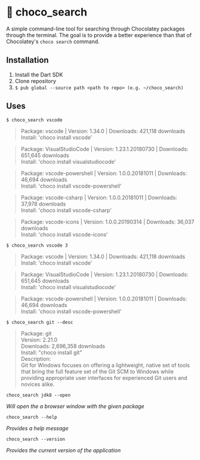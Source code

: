 # 🍫 choco_search
A simple command-line tool for searching through Chocolatey packages through the terminal. The goal is to provide a better experience than that of Chocolatey's `choco search` command.

## Installation
1) Install the Dart SDK
2) Clone repository
3) `$ pub global --source path <path to repo> (e.g. ~/choco_search)`

## Uses
`$ choco_search vscode`


>Package: vscode | Version: 1.34.0 | Downloads: 421,118 downloads  
Install: 'choco install vscode'

>Package: VisualStudioCode | Version: 1.23.1.20180730 | Downloads: 651,645 downloads  
Install: 'choco install visualstudiocode'

>Package: vscode-powershell | Version: 1.0.0.20181011 | Downloads: 46,694 downloads  
Install: 'choco install vscode-powershell'

>Package: vscode-csharp | Version: 1.0.0.20181011 | Downloads: 37,978 downloads  
Install: 'choco install vscode-csharp'

>Package: vscode-icons | Version: 1.0.0.20190314 | Downloads: 36,037 downloads  
Install: 'choco install vscode-icons'

`$ choco_search vscode 3`
>Package: vscode | Version: 1.34.0 | Downloads: 421,118 downloads  
Install: 'choco install vscode'

>Package: VisualStudioCode | Version: 1.23.1.20180730 | Downloads: 651,645 downloads  
Install: 'choco install visualstudiocode'

>Package: vscode-powershell | Version: 1.0.0.20181011 | Downloads: 46,694 downloads  
Install: 'choco install vscode-powershell'


`$ choco_search git --desc`

>Package: git  
Version: 2.21.0  
Downloads: 2,696,358 downloads  
Install: "choco install git"  
Description:  
Git for Windows focuses on offering a lightweight, native set of tools that bring the full feature set of the Git SCM to Windows while providing appropriate user interfaces for experienced Git users and novices alike.

`choco_search jdk8 --open`

*Will open the a browser window with the given package*

`choco_search --help`

*Provides a help message*

`choco_search --version`

*Provides the current version of the application*
